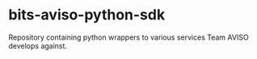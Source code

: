 # bits-aviso-python-sdk
Repository containing python wrappers to various services Team AVISO develops against.
